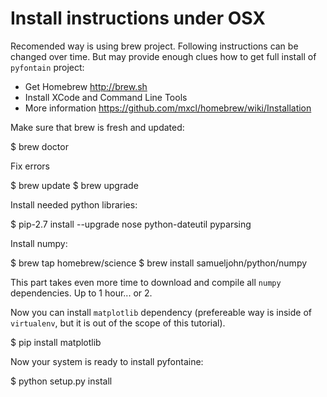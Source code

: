 # Install instructions under OSX

Recomended way is using brew project. Following instructions can be changed over time. But may provide enough clues how to get full install of `pyfontain` project:

- Get Homebrew http://brew.sh
- Install XCode and Command Line Tools 
- More information https://github.com/mxcl/homebrew/wiki/Installation

Make sure that brew is fresh and updated:

$ brew doctor

Fix errors

$ brew update
$ brew upgrade

Install needed python libraries:

$ pip-2.7 install --upgrade nose python-dateutil pyparsing

Install numpy:

$ brew tap homebrew/science
$ brew install samueljohn/python/numpy

This part takes even more time to download and compile all `numpy` dependencies. Up to 1 hour... or 2.

Now you can install `matplotlib` dependency (prefereable way is inside of `virtualenv`, but it is out of the scope of this tutorial). 

$ pip install matplotlib

Now your system is ready to install pyfontaine:

$ python setup.py install
